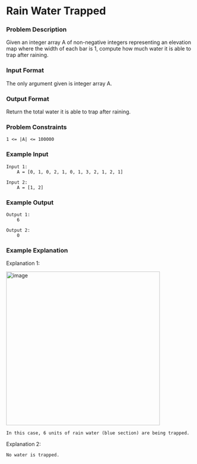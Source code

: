# Rain Water Trapped

### Problem Description

Given an integer array A of non-negative integers representing an elevation map where the width of each bar is 1, compute how much water it is able to trap after raining.

### Input Format
The only argument given is integer array A.

### Output Format
Return the total water it is able to trap after raining.

### Problem Constraints
```
1 <= |A| <= 100000
```

### Example Input
```
Input 1:
    A = [0, 1, 0, 2, 1, 0, 1, 3, 2, 1, 2, 1]

Input 2:
    A = [1, 2]
```

### Example Output
```
Output 1:
    6

Output 2:
    0
```

### Example Explanation

Explanation 1:

<img width="414" alt="image" src="https://github.com/kishanrajput23/30-Days-of-Arrays-and-Lists/assets/70385488/89656f8a-b5a6-491d-9335-9504907d6dff">

    In this case, 6 units of rain water (blue section) are being trapped.

Explanation 2:

    No water is trapped.

